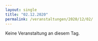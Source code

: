 ```yaml
---
layout: single
title: "02.12.2020"
permalink: /veranstaltungen/2020/12/02/
---
```


Keine Veranstaltung an diesem Tag.
